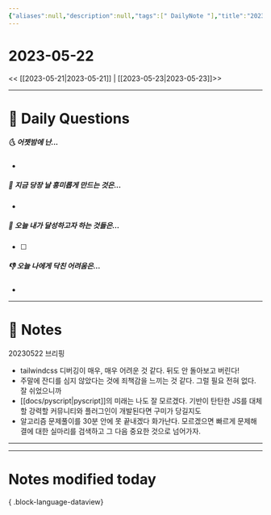 ```yaml
---
{"aliases":null,"description":null,"tags":[" DailyNote "],"title":"2023-05-22","created":"2023-05-22T20:16:41","updated":"2023-07-15T21:30:20","dg-publish":true,"permalink":"/docs/Daily Notes/2023-05-22/","dgPassFrontmatter":true}
---
```



# 2023-05-22

<< [[2023-05-21\|2023-05-21]] | [[2023-05-23\|2023-05-23]]>>

---

# 📅 Daily Questions

##### 🌜 어젯밤에 난...

- 

##### 🙌 지금 당장 날 흥미롭게 만드는 것은...

- 

##### 🚀 오늘 내가 달성하고자 하는 것들은...

- [ ] 

##### 👎 오늘 나에게 닥친 어려움은...

- 

---

# 📝 Notes

20230522 브리핑 
- tailwindcss 디버깅이 매우, 매우 어려운 것 같다. 뒤도 안 돌아보고 버린다! 
- 주말에 잔디를 심지 않았다는 것에 죄책감을 느끼는 것 같다. 그럴 필요 전혀 없다. 잘 쉬었으니까 
- [[docs/pyscript\|pyscript]]의 미래는 나도 잘 모르겠다. 기반이 탄탄한 JS를 대체할 강력할 커뮤니티와 플러그인이 개발된다면 구미가 당길지도 
- 알고리즘 문제풀이를 30분 안에 못 끝내겠다 화가난다. 모르겠으면 빠르게 문제해결에 대한 실마리를 검색하고 그 다음 중요한 것으로 넘어가자.

___



---

# Notes modified today


{ .block-language-dataview}
